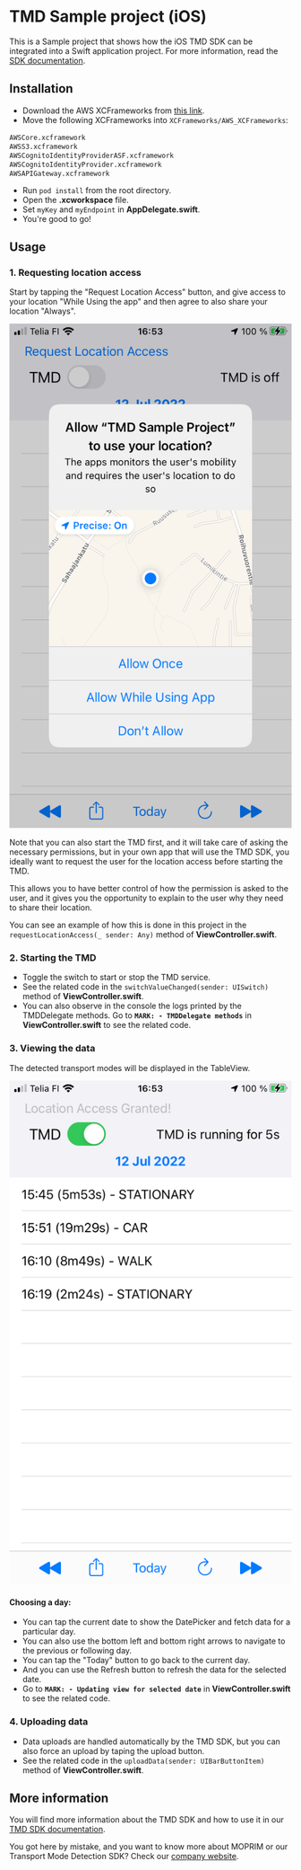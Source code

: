# TMD Sample project (iOS)

This is a Sample project that shows how the iOS TMD SDK can be integrated into a Swift application project.
For more information, read the [SDK documentation](http://www-tmd-sdk-documentation.s3-website.eu-central-1.amazonaws.com/ios/).

## Installation

- Download the AWS XCFrameworks from [this link](https://github.com/aws-amplify/aws-sdk-ios/releases/download/2.26.3/aws-sdk-ios-carthage.framework.zip).
- Move the following XCFrameworks into `XCFrameworks/AWS_XCFrameworks`:

```
AWSCore.xcframework
AWSS3.xcframework
AWSCognitoIdentityProviderASF.xcframework
AWSCognitoIdentityProvider.xcframework
AWSAPIGateway.xcframework
```

- Run `pod install` from the root directory.
- Open the **.xcworkspace** file.
- Set `myKey` and `myEndpoint` in **AppDelegate.swift**.
- You're good to go!

## Usage

### 1. Requesting location access

Start by tapping the "Request Location Access" button, and give access to your location "While Using the app" and then agree to also share your location "Always".

![Allow Location Access](/images/AllowLocationAccess.png)

Note that you can also start the TMD first, and it will take care of asking the necessary permissions, but in your own app that will use the TMD SDK, you ideally want to request the user for the location access before starting the TMD.

This allows you to have better control of how the permission is asked to the user, and it gives you the opportunity to explain to the user why they need to share their location.

You can see an example of how this is done in this project in the `requestLocationAccess(_ sender: Any)` method of **ViewController.swift**.

### 2. Starting the TMD

- Toggle the switch to start or stop the TMD service.
- See the related code in the `switchValueChanged(sender: UISwitch)` method of **ViewController.swift**.
- You can also observe in the console the logs printed by the TMDDelegate methods.
Go to **`MARK: - TMDDelegate methods`** in **ViewController.swift** to see the related code.

### 3. Viewing the data

The detected transport modes will be displayed in the TableView.

![Viewing Data](/images/ViewingData.png)


#### Choosing a day:
- You can tap the current date to show the DatePicker and fetch data for a particular day.
- You can also use the bottom left and bottom right arrows to navigate to the previous or following day.
- You can tap the "Today" button to go back to the current day.
- And you can use the Refresh button to refresh the data for the selected date.
- Go to **`MARK: - Updating view for selected date`** in **ViewController.swift** to see the related code.


### 4. Uploading data
- Data uploads are handled automatically by the TMD SDK, but you can also force an upload by taping the upload button.
- See the related code in the `uploadData(sender: UIBarButtonItem)` method of **ViewController.swift**.



## More information
You will find more information about the TMD SDK and how to use it in our [TMD SDK documentation](http://www-tmd-sdk-documentation.s3-website.eu-central-1.amazonaws.com/ios/).

You got here by mistake, and you want to know more about MOPRIM or our Transport Mode Detection SDK?
Check our [company website](https://www.moprim.com).
